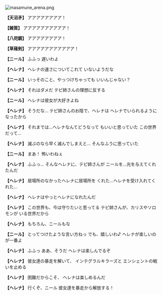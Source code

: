 
![masamune_arena.png](../images/backgrounds/masamune_arena.png)

**【天沼矛】**
アアアアアアアア！

**【雑賀】**
アアアアアアアアアア！

**【八咫鏡】**
アアアアアアアア！

**【草薙剣】**
アアアアアアアアアアア！

**【ニール】**
ふふっ
遅いわよ

**【ヘレナ】**
ヘレナの速さについてこれて
いないようだな

**【ニール】**
いっそのこと、やっつけちゃっても
いいんじゃない？

**【ヘレナ】**
それはダメだ
テピ姉さんの理想に反する

**【ニール】**
ヘレナは彼女が大好きよね

**【ヘレナ】**
そうだな…
テピ姉さんのお陰で、ヘレナは
ヘレナでいられるようになったから

**【ヘレナ】**
それまでは…ヘレナなんてどうなって
もいいと思っていた
この世界だって…

**【ヘレナ】**
滅ぶのなら早く滅んでしまえと…
そんなふうに思っていた

**【ニール】**
まあ！
怖いわねぇ

**【ヘレナ】**
ふふっ…
そんなヘレナに、テピ姉さんが
ニールを…光を与えてくれたんだ

**【ヘレナ】**
居場所のなかったヘレナに居場所を
くれた…ヘレナを受け入れてくれた…

**【ヘレナ】**
ヘレナはやっとヘレナになれたんだ

**【ヘレナ】**
この世界も、今は守りたいと思ってる
テピ姉さんが、カリスやソロモンが
いる世界だから

**【ヘレナ】**
もちろん、ニールもな

**【ニール】**
とってつけたような言い方ねっ
でも、嬉しいわ♪
ヘレナが楽しいのが一番よ

**【ヘレナ】**
ふふっ
ああ、そうだ
ヘレナは楽しんでるぞ

**【ヘレナ】**
彼女達の暴走を解いて、
インテグラルキラーズと
エンシェントの戦いを止める

**【ヘレナ】**
困難だからこそ、
ヘレナは楽しめるんだ

**【ヘレナ】**
行くぞ、ニール
彼女達を暴走から解放する！